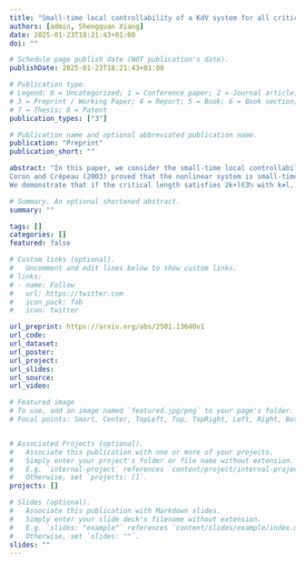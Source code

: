 ```yaml
---
title: "Small-time local controllability of a KdV system for all critical lengths"
authors: [admin, Shengquan Xiang]
date: 2025-01-23T18:21:43+01:00
doi: ""

# Schedule page publish date (NOT publication's date).
publishDate: 2025-01-23T18:21:43+01:00

# Publication type.
# Legend: 0 = Uncategorized; 1 = Conference paper; 2 = Journal article;
# 3 = Preprint / Working Paper; 4 = Report; 5 = Book; 6 = Book section;
# 7 = Thesis; 8 = Patent
publication_types: ["3"]

# Publication name and optional abbreviated publication name.
publication: "Preprint"
publication_short: ""

abstract: "In this paper, we consider the small-time local controllability problem for the KdV system on an interval with a Neumann boundary control. In 1997, Rosier discovered that the linearized system is uncontrollable if and only if the length is critical, namely L=2π√(k^2+kl+l^2)/3 for some integers k and l.
Coron and Crépeau (2003) proved that the nonlinear system is small-time locally controllable even if the linearized system is not, provided that k=l is the only solution pair. Later, Cerpa and Crépeau showed that the system is large-time locally controllable for all critical lengths. In 2020, Coron, Koenig, and Nguyen found that the system is not small-time locally controllable if 2k+l∉3ℕ.
We demonstrate that if the critical length satisfies 2k+l∈3ℕ with k≠l, then the system is not small-time locally controllable. This paper, together with the above results, gives a complete answer to the longstanding open problem on the small-time local controllability of KdV on all critical lengths since the pioneer work by Rosier."

# Summary. An optional shortened abstract.
summary: ""

tags: []
categories: []
featured: false

# Custom links (optional).
#   Uncomment and edit lines below to show custom links.
# links:
# - name: Follow
#   url: https://twitter.com
#   icon_pack: fab
#   icon: twitter

url_preprint: https://arxiv.org/abs/2501.13640v1
url_code:
url_dataset:
url_poster:
url_project:
url_slides:
url_source:
url_video:

# Featured image
# To use, add an image named `featured.jpg/png` to your page's folder. 
# Focal points: Smart, Center, TopLeft, Top, TopRight, Left, Right, BottomLeft, Bottom, BottomRight.


# Associated Projects (optional).
#   Associate this publication with one or more of your projects.
#   Simply enter your project's folder or file name without extension.
#   E.g. `internal-project` references `content/project/internal-project/index.md`.
#   Otherwise, set `projects: []`.
projects: []

# Slides (optional).
#   Associate this publication with Markdown slides.
#   Simply enter your slide deck's filename without extension.
#   E.g. `slides: "example"` references `content/slides/example/index.md`.
#   Otherwise, set `slides: ""`.
slides: ""
---
```


